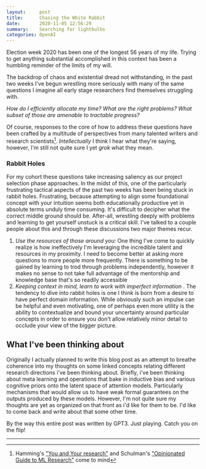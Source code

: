 ```yaml
---
layout:     post
title:      Chasing the White Rabbit
date:       2020-11-05 12:56:29
summary:    Searching for lightbulbs
categories: OpenAI
---
```


Election week 2020 has been one of the longest 56 years of my life. Trying to get anything substantial accomplished in this context has been a humbling reminder of the limits of my will. 

The backdrop of chaos and existential dread not withstanding, in the past two weeks I've begun wrestling more seriously with many of the same questions I imagine all early stage researchers find themselves struggling with. 

*How do I efficiently allocate my time? What are the right problems? What subset of those are amenable to tractable progress?*

Of course, responses to the core of how to address these questions have been crafted by a multitude of perspectives from many talented writers and research scientists[^1]. *Intellectually* I think I hear what they're saying, however, I'm still not quite sure I yet *grok* what they mean.

### Rabbit Holes
For my cohort these questions take increasing saliency as our project selection phase approaches. 
In the midst of this, one of the particularly frustrating tactical aspects of the past two weeks has been being stuck in rabbit holes. Frustrating, because attempting to align some foundational concept with your intuition  seems both educationally productive yet in absolute terms unduly time consuming. It's difficult to decipher what the correct middle ground should be. After-all, wrestling deeply with problems and learning to get yourself unstuck is a critical skill. I've talked to a couple people about this and through these discussions two major themes recur.

<ol>
<li> <em>Use the resources of those around you:</em> One thing I've come to quickly realize is how ineffectively I'm leveraging the incredible talent and resources in my proximity. I need to become better at asking more questions to more people more frequently. There is something to be gained by learning to trod through problems independently, however it makes no sense to not take full advantage of the mentorship and knowledge base that's so readily accessible</li>

<li> <em>Keeping context in mind, learn to work with imperfect information</em> . The tendency to dive into rabbit holes is one I think is born from a desire to have perfect domain information. While obviously such an impulse can be helpful and even motivating, one of perhaps even more utility is the ability to contextualize and bound your uncertainty around particular concepts in order to ensure you don't allow relatively minor detail to occlude your view of the bigger picture. 
 </li>

</ol>

## What I've been thinking about
Originally I actually planned to write this blog post as an attempt to breathe coherence into my thoughts on some linked concepts relating different research directions i've been thinking about. Briefly, i've been thinking about meta learning and operations that bake in inductive bias and various cognitive priors onto the latent space of attention models. Particularly mechanisms that would allow us to have weak formal guarantees on the  outputs produced by these models.  However, I'm not quite sure my thoughts are yet as organized on that front as i'd like for them to be. I'd like to come back and write about that some other time.

By the way this entire post was written by GPT3. Just playing. Catch you on the flip!

---
[^1]: Hamming's ["You and Your research"](https://www.cs.virginia.edu/~robins/YouAndYourResearch.pdf) and  Schulman's ["Opinionated Guide to ML Research"](http://joschu.net/blog/opinionated-guide-ml-research.html) come to mind